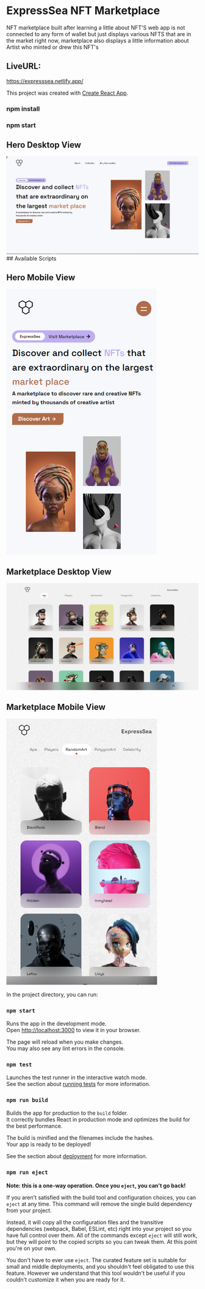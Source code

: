# ExpressSea NFT Marketplace

NFT marketplace built after learning a little about NFT'S web app is not connected to any form of wallet but just displays various NFTS that are in the market right now, marketplace also displays a little information about Artist who minted or drew this NFT's

## LiveURL:

https://expresssea.netlify.app/

This project was created with [Create React App](https://github.com/facebook/create-react-app).

### npm install

### npm start

## Hero Desktop View

<img src="img/heroDesktop (1).png" alt="Design preview for home page">
## Available Scripts

## Hero Mobile View

<img src="img/heroMobile.png" alt="Design preview for home page">

## Marketplace Desktop View

<img src="img/MarketplaceDesktop.png" alt="Design preview for home page">

## Marketplace Mobile View

<img src="img/marketplaceMobile.png" alt="Design preview for home page">

In the project directory, you can run:

### `npm start`

Runs the app in the development mode.\
Open [http://localhost:3000](http://localhost:3000) to view it in your browser.

The page will reload when you make changes.\
You may also see any lint errors in the console.

### `npm test`

Launches the test runner in the interactive watch mode.\
See the section about [running tests](https://facebook.github.io/create-react-app/docs/running-tests) for more information.

### `npm run build`

Builds the app for production to the `build` folder.\
It correctly bundles React in production mode and optimizes the build for the best performance.

The build is minified and the filenames include the hashes.\
Your app is ready to be deployed!

See the section about [deployment](https://facebook.github.io/create-react-app/docs/deployment) for more information.

### `npm run eject`

**Note: this is a one-way operation. Once you `eject`, you can't go back!**

If you aren't satisfied with the build tool and configuration choices, you can `eject` at any time. This command will remove the single build dependency from your project.

Instead, it will copy all the configuration files and the transitive dependencies (webpack, Babel, ESLint, etc) right into your project so you have full control over them. All of the commands except `eject` will still work, but they will point to the copied scripts so you can tweak them. At this point you're on your own.

You don't have to ever use `eject`. The curated feature set is suitable for small and middle deployments, and you shouldn't feel obligated to use this feature. However we understand that this tool wouldn't be useful if you couldn't customize it when you are ready for it.
